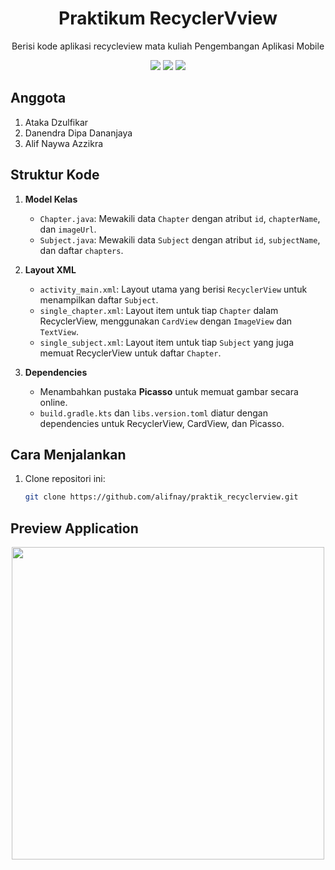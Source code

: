 <h1 align="center">Praktikum RecyclerVview</h1>
<p align="center">Berisi kode aplikasi recycleview mata kuliah Pengembangan Aplikasi Mobile</p>

<div align="center">
    <img src="https://img.shields.io/badge/Android-3DDC84?style=for-the-badge&logo=android&logoColor=white">
    <img src="https://img.shields.io/badge/java-%23ED8B00.svg?style=for-the-badge&logo=openjdk&logoColor=white">
    <img src="https://img.shields.io/badge/Gradle-02303A.svg?style=for-the-badge&logo=Gradle&logoColor=white">
</div>

## Anggota
1. Ataka Dzulfikar
2. Danendra Dipa Dananjaya
3. Alif Naywa Azzikra

## Struktur Kode
1. **Model Kelas**
   - `Chapter.java`: Mewakili data `Chapter` dengan atribut `id`, `chapterName`, dan `imageUrl`.
   - `Subject.java`: Mewakili data `Subject` dengan atribut `id`, `subjectName`, dan daftar `chapters`.

2. **Layout XML**
   - `activity_main.xml`: Layout utama yang berisi `RecyclerView` untuk menampilkan daftar `Subject`.
   - `single_chapter.xml`: Layout item untuk tiap `Chapter` dalam RecyclerView, menggunakan `CardView` dengan `ImageView` dan `TextView`.
   - `single_subject.xml`: Layout item untuk tiap `Subject` yang juga memuat RecyclerView untuk daftar `Chapter`.

3. **Dependencies**
   - Menambahkan pustaka **Picasso** untuk memuat gambar secara online.
   - `build.gradle.kts` dan `libs.version.toml` diatur dengan dependencies untuk RecyclerView, CardView, dan Picasso.

## Cara Menjalankan
1. Clone repositori ini:
   ```bash
   git clone https://github.com/alifnay/praktik_recyclerview.git

## Preview Application
<div align="center">
  <img src="https://github.com/user-attachments/assets/ba1e2dfa-e523-4a24-8194-0b7d66482b3f" height="500px">
</div>



